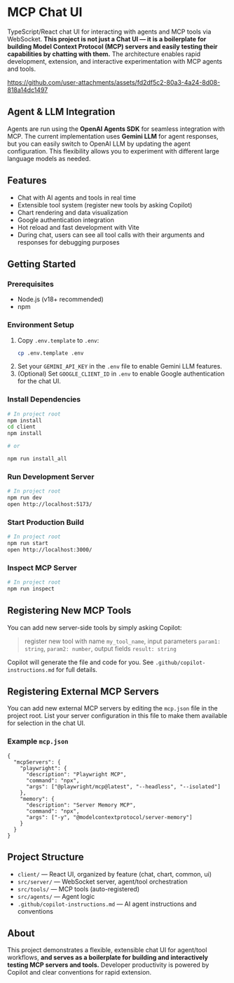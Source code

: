 # MCP Chat UI

TypeScript/React chat UI for interacting with agents and MCP tools via WebSocket. **This project is not just a Chat UI — it is a boilerplate for building Model Context Protocol (MCP) servers and easily testing their capabilities by chatting with them.** The architecture enables rapid development, extension, and interactive experimentation with MCP agents and tools.

https://github.com/user-attachments/assets/fd2df5c2-80a3-4a24-8d08-818a14dc1497

## Agent & LLM Integration

Agents are run using the **OpenAI Agents SDK** for seamless integration with MCP. The current implementation uses **Gemini LLM** for agent responses, but you can easily switch to OpenAI LLM by updating the agent configuration. This flexibility allows you to experiment with different large language models as needed.

## Features

- Chat with AI agents and tools in real time
- Extensible tool system (register new tools by asking Copilot)
- Chart rendering and data visualization
- Google authentication integration
- Hot reload and fast development with Vite
- During chat, users can see all tool calls with their arguments and responses for debugging purposes

## Getting Started

### Prerequisites

- Node.js (v18+ recommended)
- npm

### Environment Setup

1. Copy `.env.template` to `.env`:
   ```bash
   cp .env.template .env
   ```
2. Set your `GEMINI_API_KEY` in the `.env` file to enable Gemini LLM features.
3. (Optional) Set `GOOGLE_CLIENT_ID` in `.env` to enable Google authentication for the chat UI.

### Install Dependencies

```bash
# In project root
npm install
cd client
npm install

# or

npm run install_all

```

### Run Development Server

```bash
# In project root
npm run dev
open http://localhost:5173/
```

### Start Production Build

```bash
# In project root
npm run start
open http://localhost:3000/
```

### Inspect MCP Server

```bash
# In project root
npm run inspect
```

## Registering New MCP Tools

You can add new server-side tools by simply asking Copilot:

> register new tool with name `my_tool_name`, input parameters `param1: string`, `param2: number`, output fields `result: string`

Copilot will generate the file and code for you. See `.github/copilot-instructions.md` for full details.

## Registering External MCP Servers

You can add new external MCP servers by editing the `mcp.json` file in the project root. List your server configuration in this file to make them available for selection in the chat UI.

### Example `mcp.json`

```jsonc
{
  "mcpServers": {
    "playwright": {
      "description": "Playwright MCP",
      "command": "npx",
      "args": ["@playwright/mcp@latest", "--headless", "--isolated"]
    },
    "memory": {
      "description": "Server Memory MCP",
      "command": "npx",
      "args": ["-y", "@modelcontextprotocol/server-memory"]
    }
  }
}
```

## Project Structure

- `client/` — React UI, organized by feature (chat, chart, common, ui)
- `src/server/` — WebSocket server, agent/tool orchestration
- `src/tools/` — MCP tools (auto-registered)
- `src/agents/` — Agent logic
- `.github/copilot-instructions.md` — AI agent instructions and conventions

## About

This project demonstrates a flexible, extensible chat UI for agent/tool workflows, **and serves as a boilerplate for building and interactively testing MCP servers and tools.** Developer productivity is powered by Copilot and clear conventions for rapid extension.
